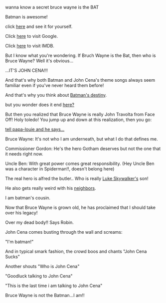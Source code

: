 wanna know a secret bruce wayne is the BAT

Batman is awesome!

click [here](https://en.wikipedia.org/wiki/Batman) and see it for yourself.

Click [here](http://www.google.com) to visit Google.

Click [here](http://www.imdb.com/title/tt0096895/) to visit IMDB.

But I know what you're wondering. If Bruch Wayne is the Bat, then who is Bruce Wayne? Well it's obvious...

...IT'S JOHN CENA!!!

And that's why both Batman and John Cena's theme songs always seem familiar even if you've never heard them before!

And that's why you think about [Batman's destiny](destiny).

but you wonder does it end [here?](../movie-ripoffs/selfaware/selfaware.md)

But then you realized that Bruce Wayne is really John Travolta from Face Off! Holy toledo! You jump up and down at
this realization, then you go:

[tell papa-louie and he says...](../papa-louie/papa-louie.md)

Bruce Wayne: It's not who I am underneath, but what I do that defines me.

Commissioner Gordon: He's the hero Gotham deserves but not the one that it needs right now.

Uncle Ben: With great power comes great responsibility.
(Hey Uncle Ben was a character in Spiderman!!, doesn't belong here)

The real hero is alfred the butler..
Who is really
[Luke Skywalker's](http://fellowshipoftheminds.com/2015/11/23/star-wars-goes-to-illuminati-dark-side/) son!

He also gets really weird with his [neighbors](http://imgur.com/gallery/Gi9cwgR).

I am batman's cousin.

Now that Bruce Wayne is grown old, he has proclaimed that I should take over his legacy!

Over my dead body!! Says Robin.

John Cena comes busting through the wall and screams:

"I'm batman!"

And in typical smark fashion, the crowd boos and chants "John Cena Sucks"

Another shouts "Who is John Cena"

"Goodluck talking to John Cena"

"This is the last time i am talking to John Cena"

Bruce Wayne is not the Batman...I am!! 
